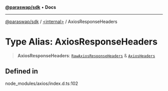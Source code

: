 [**@paraswap/sdk**](../../README.md) • **Docs**

***

[@paraswap/sdk](../../globals.md) / [\<internal\>](../README.md) / AxiosResponseHeaders

# Type Alias: AxiosResponseHeaders

> **AxiosResponseHeaders**: [`RawAxiosResponseHeaders`](RawAxiosResponseHeaders.md) & [`AxiosHeaders`](../classes/AxiosHeaders.md)

## Defined in

node\_modules/axios/index.d.ts:102
